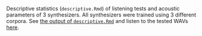 Descriptive statistics (`descriptive.Rmd`) of listening tests and acoustic parameters of 3 synthesizers.
All synthesizers were trained using 3 different corpora.
See [the output of `descriptive.Rmd`](https://pajupuujh.github.io/3synt_listening_test_results_resources/descriptive.html)
and  listen to the tested WAVs [here](https://pajupuujh.github.io/3synt_listening_test_results_resources/). 

